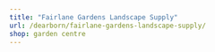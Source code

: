 ```yaml
---
title: "Fairlane Gardens Landscape Supply"
url: /dearborn/fairlane-gardens-landscape-supply/
shop: garden centre
---
```

